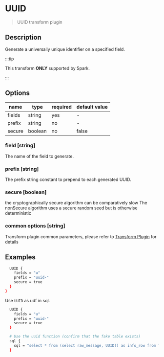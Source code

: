 # UUID

> UUID transform plugin

## Description

Generate a universally unique identifier on a specified field.

:::tip

This transform **ONLY** supported by Spark.

:::

## Options

| name           | type   | required | default value |
| -------------- | ------ | -------- | ------------- |
| fields         | string | yes      | -             |
| prefix         | string | no       | -             |
| secure         | boolean| no       | false         |

### field [string]

The name of the field to generate.

### prefix [string]

The prefix string constant to prepend to each generated UUID.

### secure [boolean]

the cryptographically secure algorithm can be comparatively slow
The nonSecure algorithm uses a secure random seed but is otherwise deterministic

### common options [string]

Transform plugin common parameters, please refer to [Transform Plugin](common-options.mdx) for details

## Examples

```bash
  UUID {
    fields = "u"
    prefix = "uuid-"
    secure = true
  }
}
```

Use `UUID` as udf in sql.

```bash
  UUID {
    fields = "u"
    prefix = "uuid-"
    secure = true
  }

  # Use the uuid function (confirm that the fake table exists)
  sql {
    sql = "select * from (select raw_message, UUID() as info_row from fake) t1"
  }
```
